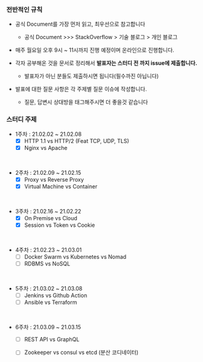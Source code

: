 ### 전반적인 규칙

- 공식 Document를 가장 먼저 읽고, 최우선으로 참고합니다  
  - 공식 Document >>> StackOverflow  > 기술 블로그  > 개인 블로그
- 매주 월요일 오후 9시 ~ 11시까지 진행 예정이며 온라인으로 진행합니다.
- 각자 공부해온 것을 문서로 정리해서 **발표자는 스터디 전 까지 issue에 제출합니다.**
  - 발표자가 아닌 분들도 제출하시면 됩니다(필수까진 아닙니다)

- 발표에 대한 질문 사항은 각 주제별 질문 이슈에 작성합니다.
  - 질문, 답변시 상대방을 태그해주시면 더 좋을것 같습니다

### 스터디 주제 
- 1주차 : 21.02.02 ~ 21.02.08
  - [x] HTTP 1.1 vs HTTP/2 (Feat TCP, UDP, TLS)
  - [x] Nginx vs Apache

<br>

- 2주차 : 21.02.09 ~ 21.02.15
  - [x] Proxy vs Reverse Proxy
  - [x] Virtual Machine vs Container

<br>

- 3주차 : 21.02.16 ~ 21.02.22
  - [x] On Premise vs Cloud
  - [x] Session vs Token vs Cookie

<br>

- 4주차 : 21.02.23 ~ 21.03.01
  - [ ] Docker Swarm vs Kubernetes vs Nomad
  - [ ] RDBMS vs NoSQL

<br>

- 5주차 : 21.03.02 ~ 21.03.08
  - [ ] Jenkins vs Github Action 
  - [ ] Ansible vs Terraform

<br>

- 6주차 : 21.03.09 ~ 21.03.15
  - [ ] REST API vs GraphQL
  - [ ] Zookeeper vs consul vs etcd (분산 코디네이터)


